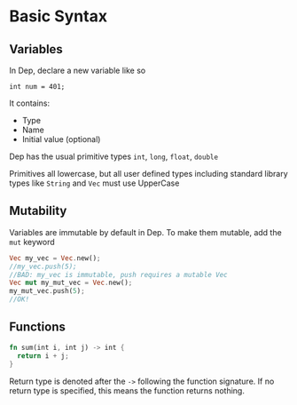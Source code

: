 
# Basic Syntax

## Variables

In Dep, declare a new variable like so

```dep
int num = 401;
```

It contains:
 * Type 
 * Name 
 * Initial value (optional)

Dep has the usual primitive types `int`, `long`, `float`, `double`

Primitives all lowercase, but all user defined types including standard library types like `String` and `Vec` must use UpperCase

## Mutability

Variables are immutable by default in Dep. To make them mutable, add the `mut` keyword

```rust
Vec my_vec = Vec.new();
//my_vec.push(5);
//BAD: my_vec is immutable, push requires a mutable Vec
Vec mut my_mut_vec = Vec.new();
my_mut_vec.push(5);
//OK!
```

## Functions

```rust
fn sum(int i, int j) -> int {
  return i + j;
}
```

Return type is denoted after the `->` following the function signature. If no return type is specified, this means the function returns nothing.
